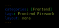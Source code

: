 ```yaml
---
categories: [Frontend]
tags: Frontend Firework
layout: none
---
```


<!doctype html>
<html>
<head>
<meta charset="utf-8">
<style>
html,body{
	margin:0px;
	width:100%;
	height:100%;
	overflow:hidden;
	background:#000;
}

#canvas{
	width:100%;
	height:100%;
}
</style>
</head>
<body>
<canvas id="canvas"></canvas><script>
function initVars(){
	pi=Math.PI;
	ctx=canvas.getContext("2d");
	canvas.width=canvas.clientWidth;
	canvas.height=canvas.clientHeight;
	cx=canvas.width/2;
	cy=canvas.height/2;
	playerZ=-25;
	playerX=playerY=playerVX=playerVY=playerVZ=pitch=yaw=pitchV=yawV=0;
	scale=600;
	seedTimer=0;seedInterval=5,seedLife=100;gravity=.02;
	seeds=new Array();
	sparkPics=new Array();
	s="https://cantelope.org/NYE/";
	for(i=1;i<=10;++i){
		sparkPic=new Image();
		sparkPic.src=s+"spark"+i+".png";
		sparkPics.push(sparkPic);
	}
	sparks=new Array();
	pow1=new Audio(s+"pow1.ogg");
	pow2=new Audio(s+"pow2.ogg");
	pow3=new Audio(s+"pow3.ogg");
	pow4=new Audio(s+"pow4.ogg");
	frames = 0;
}

function rasterizePoint(x,y,z){ var p,d; x-=playerX; y-=playerY; z-=playerZ; p=Math.atan2(x,z); d=Math.sqrt(x*x+z*z);
x=Math.sin(p-yaw)*d; z=Math.cos(p-yaw)*d; p=Math.atan2(y,z); d=Math.sqrt(y*y+z*z); y=Math.sin(p-pitch)*d; z=Math.cos(
p-pitch)*d; var rx1=-1000,ry1=1,rx2=1000,ry2=1,rx3=0,ry3=0,rx4=x,ry4=z,uc=(ry4-ry3)*(rx2-rx1)-(rx4-rx3)*(ry2-ry1); if(!
uc) return {x:0,y:0,d:-1}; var ua=((rx4-rx3)*(ry1-ry3)-(ry4-ry3)*(rx1-rx3))/uc; var ub=((rx2-rx1)*(ry1-ry3)-(ry2-ry1)*(
rx1-rx3))/uc; if(!z)z=.000000001; if(ua>0&&ua<1&&ub>0&&ub<1){ return { x:cx+(rx1+ua*(rx2-rx1))*scale, y:cy+y/z*scale, d:
Math.sqrt(x*x+y*y+z*z)
}; }else{ return { x:cx+(rx1+ua*(rx2-rx1))*scale, y:cy+y/z*scale, d:-1 }; } }

function spawnSeed(){

	seed=new Object();
	seed.x=-50+Math.random()*100;
	seed.y=25;
	seed.z=-50+Math.random()*100;
	seed.vx=.1-Math.random()*.2;
	seed.vy=-1.5;//*(1+Math.random()/2);
	seed.vz=.1-Math.random()*.2;
	seed.born=frames;
	seeds.push(seed);

}

function splode(x,y,z){

	t=5+parseInt(Math.random()*150);
	sparkV=1+Math.random()*2.5;
	type=parseInt(Math.random()*3);
	switch(type){
		case 0:
			pic1=parseInt(Math.random()*10);
			break;
		case 1:
			pic1=parseInt(Math.random()*10);
			do{ pic2=parseInt(Math.random()*10); }while(pic2==pic1);
			break;
		case 2:
			pic1=parseInt(Math.random()*10);
			do{ pic2=parseInt(Math.random()*10); }while(pic2==pic1);
			do{ pic3=parseInt(Math.random()*10); }while(pic3==pic1 || pic3==pic2);
			break;
	}
	for(m=1;m<t;++m){
		spark=new Object();
		spark.x=x; spark.y=y; spark.z=z;
		p1=pi*2*Math.random();
		p2=pi*Math.random();
		v=sparkV*(1+Math.random()/6)
		spark.vx=Math.sin(p1)*Math.sin(p2)*v;
		spark.vz=Math.cos(p1)*Math.sin(p2)*v;
		spark.vy=Math.cos(p2)*v;
		switch(type){
			case 0: spark.img=sparkPics[pic1]; break;
			case 1:
				spark.img=sparkPics[parseInt(Math.random()*2)?pic1:pic2];
				break;
			case 2:
				switch(parseInt(Math.random()*3)){
					case 0: spark.img=sparkPics[pic1]; break;
					case 1: spark.img=sparkPics[pic2]; break;
					case 2: spark.img=sparkPics[pic3]; break;
				}
				break;
		}
		spark.radius=25+Math.random()*50;
		spark.alpha=1;
		spark.trail=new Array();
		sparks.push(spark);
	}
	switch(parseInt(Math.random()*4)){
		case 0:	pow=new Audio(s+"pow1.ogg"); break;
		case 1:	pow=new Audio(s+"pow2.ogg"); break;
		case 2:	pow=new Audio(s+"pow3.ogg"); break;
		case 3:	pow=new Audio(s+"pow4.ogg"); break;
	}
	d=Math.sqrt((x-playerX)*(x-playerX)+(y-playerY)*(y-playerY)+(z-playerZ)*(z-playerZ));
	pow.volume=1.5/(1+d/10);
	pow.play();

}

function doLogic(){

	if(seedTimer<frames){
		seedTimer=frames+seedInterval*Math.random()*10;
		spawnSeed();
	}
	for(i=0;i<seeds.length;++i){
		seeds[i].vy+=gravity;
		seeds[i].x+=seeds[i].vx;
		seeds[i].y+=seeds[i].vy;
		seeds[i].z+=seeds[i].vz;
		if(frames-seeds[i].born>seedLife){
			splode(seeds[i].x,seeds[i].y,seeds[i].z);
			seeds.splice(i,1);
		}
	}
	for(i=0;i<sparks.length;++i){
		if(sparks[i].alpha>0 && sparks[i].radius>5){
			sparks[i].alpha-=.01;
			sparks[i].radius/=1.02;
			sparks[i].vy+=gravity;
			point=new Object();
			point.x=sparks[i].x;
			point.y=sparks[i].y;
			point.z=sparks[i].z;
			if(sparks[i].trail.length){
				x=sparks[i].trail[sparks[i].trail.length-1].x;
				y=sparks[i].trail[sparks[i].trail.length-1].y;
				z=sparks[i].trail[sparks[i].trail.length-1].z;
				d=((point.x-x)*(point.x-x)+(point.y-y)*(point.y-y)+(point.z-z)*(point.z-z));
				if(d>9){
					sparks[i].trail.push(point);
				}
			}else{
				sparks[i].trail.push(point);
			}
			if(sparks[i].trail.length>5)sparks[i].trail.splice(0,1);				
			sparks[i].x+=sparks[i].vx;
			sparks[i].y+=sparks[i].vy;
			sparks[i].z+=sparks[i].vz;
			sparks[i].vx/=1.075;
			sparks[i].vy/=1.075;
			sparks[i].vz/=1.075;
		}else{
			sparks.splice(i,1);
		}
	}
	p=Math.atan2(playerX,playerZ);
	d=Math.sqrt(playerX*playerX+playerZ*playerZ);
	d+=Math.sin(frames/80)/1.25;
	t=Math.sin(frames/200)/40;
	playerX=Math.sin(p+t)*d;
	playerZ=Math.cos(p+t)*d;
	yaw=pi+p+t;

}

function rgb(col){

	var r = parseInt((.5+Math.sin(col)*.5)*16);
	var g = parseInt((.5+Math.cos(col)*.5)*16);
	var b = parseInt((.5-Math.sin(col)*.5)*16);
	return "#"+r.toString(16)+g.toString(16)+b.toString(16);

}

function draw(){

	ctx.clearRect(0,0,cx*2,cy*2);
	
	ctx.fillStyle="#ff8";
	for(i=-100;i<100;i+=3){
		for(j=-100;j<100;j+=4){
			x=i;z=j;y=25;
			point=rasterizePoint(x,y,z);
			if(point.d!=-1){
				size=250/(1+point.d);
				d = Math.sqrt(x * x + z * z);
				a = 0.75 - Math.pow(d / 100, 6) * 0.75;
				if(a>0){
					ctx.globalAlpha = a;
					ctx.fillRect(point.x-size/2,point.y-size/2,size,size);				
				}
			}
		}
	}
	ctx.globalAlpha=1;
	for(i=0;i<seeds.length;++i){
		point=rasterizePoint(seeds[i].x,seeds[i].y,seeds[i].z);
		if(point.d!=-1){
			size=200/(1+point.d);
			ctx.fillRect(point.x-size/2,point.y-size/2,size,size);
		}
	}
	point1=new Object();
	for(i=0;i<sparks.length;++i){
		point=rasterizePoint(sparks[i].x,sparks[i].y,sparks[i].z);
		if(point.d!=-1){
			size=sparks[i].radius*200/(1+point.d);
			if(sparks[i].alpha<0)sparks[i].alpha=0;
			if(sparks[i].trail.length){
				point1.x=point.x;
				point1.y=point.y;
				switch(sparks[i].img){
					case sparkPics[0]:ctx.strokeStyle="#f84";break;
					case sparkPics[1]:ctx.strokeStyle="#84f";break;
					case sparkPics[2]:ctx.strokeStyle="#8ff";break;
					case sparkPics[3]:ctx.strokeStyle="#fff";break;
					case sparkPics[4]:ctx.strokeStyle="#4f8";break;
					case sparkPics[5]:ctx.strokeStyle="#f44";break;
					case sparkPics[6]:ctx.strokeStyle="#f84";break;
					case sparkPics[7]:ctx.strokeStyle="#84f";break;
					case sparkPics[8]:ctx.strokeStyle="#fff";break;
					case sparkPics[9]:ctx.strokeStyle="#44f";break;
				}
				for(j=sparks[i].trail.length-1;j>=0;--j){
					point2=rasterizePoint(sparks[i].trail[j].x,sparks[i].trail[j].y,sparks[i].trail[j].z);
					if(point2.d!=-1){
						ctx.globalAlpha=j/sparks[i].trail.length*sparks[i].alpha/2;
						ctx.beginPath();
						ctx.moveTo(point1.x,point1.y);
						ctx.lineWidth=1+sparks[i].radius*10/(sparks[i].trail.length-j)/(1+point2.d);
						ctx.lineTo(point2.x,point2.y);
						ctx.stroke();
						point1.x=point2.x;
						point1.y=point2.y;
					}
				}
			}
			ctx.globalAlpha=sparks[i].alpha;
			ctx.drawImage(sparks[i].img,point.x-size/2,point.y-size/2,size,size);
		}
	}

}

function frame(){

	if(frames>100000){
		seedTimer=0;
		frames=0;
	}
	frames++;
	draw();
	doLogic();
	requestAnimationFrame(frame);

}

window.addEventListener("resize",()=>{ canvas.width=canvas.clientWidth; canvas.height=canvas.clientHeight;
cx=canvas.width/2; cy=canvas.height/2; });

initVars(); frame();</script>
<div style="text-align:center;">
</div>
</body>
</html>

